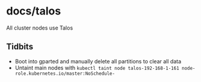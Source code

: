# docs/talos

All cluster nodes use Talos

## Tidbits

- Boot into gparted and manually delete all partitions to clear all data
- Untaint main nodes with `kubectl taint node talos-192-168-1-161 node-role.kubernetes.io/master:NoSchedule-`
